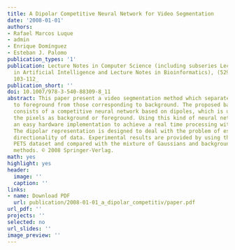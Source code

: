 ```yaml
---
title: A Dipolar Competitive Neural Network for Video Segmentation
date: '2008-01-01'
authors:
- Rafael Marcos Luque
- admin
- Enrique Domínguez
- Esteban J. Palomo
publication_types: '1'
publication: Lecture Notes in Computer Science (including subseries Lecture Notes
  in Artificial Intelligence and Lecture Notes in Bioinformatics), (5290 LNAI), _pp.
  103-112_
publication_short: ''
doi: 10.1007/978-3-540-88309-8_11
abstract: This paper present a video segmentation method which separate pixels corresponding
  to foreground from those corresponding to background. The proposed background model
  consists of a competitive neural network based on dipoles, which is used to classify
  the pixels as background or foreground. Using this kind of neural networks permits
  an easy hardware implementation to achieve a real time processing with good results.
  The dipolar representation is designed to deal with the problem of estimating the
  directionality of data. Experimental results are provided by using the standard
  PETS dataset and compared with the mixture of Gaussians and background subtraction
  methods. © 2008 Springer-Verlag.
math: yes
highlight: yes
header:
  image: ''
  caption: ''
links:
- name: Download PDF
  url: publication/2008-01-01_a_dipolar_competitiv/paper.pdf
url_pdf: ''
projects: ''
selected: no
url_slides: ''
image_preview: ''
---
```

